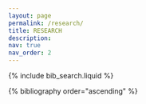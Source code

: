 ```yaml
---
layout: page
permalink: /research/
title: RESEARCH
description:
nav: true
nav_order: 2
---
```


<!-- _pages/publications.md -->

<!-- Bibsearch Feature -->

{% include bib_search.liquid %}

<div class="publications">

{% bibliography order="ascending" %}

</div>
